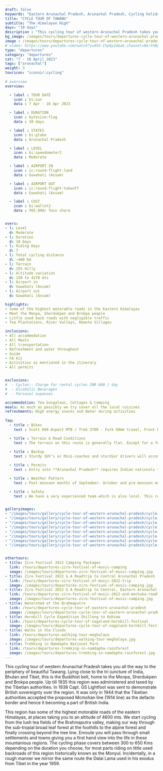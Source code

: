 ```yaml
---
draft: false
keywords: "Eastern Arunachal Pradesh, Arunachal Pradesh, Cycling holiday, the Brahmaputra Valley"
title: "CYCLE TOUR OF TAWANG"
subtitle: "The Himalayan High"
days: "10 days"
description : "This cycling tour of western Arunachal Pradesh takes you all the way to the periphery of beautiful Tawang. Lying close to the tri-juncture of India, Bhutan and Tibet, this is the Buddhist belt, home to the Monpa, Sherdukpen and Brokpa people."
bg_image: /images/tours/departures-cycle-tour-of-western-arunachal-pradesh.jpg
image : /images/tours/departures-cycle-tour-of-western-arunachal-pradesh.jpg
# video: https://www.youtube.com/watch?v=AV5-Chp6p14&ab_channel=NorthBynortheast
type: "departures"
category: "departures"
cat: "7 - 16 April 2023"
tags: ["arunachal"]
weight: 3
touricon: "iconoir:cycling"
 
# overview
overview:

  - label : TOUR DATE
    icon : bi:sun
    data : 7 Apr - 16 Apr 2023

  - label : DURATION
    icon : bytesize:flag
    data : 10 days

  - label : STATES
    icon : bi:globe
    data : Arunachal Pradesh

  - label : LEVEL
    icon : bi:speedometer2
    data : Moderate

  - label : AIRPORT IN
    icon : ic:round-flight-land
    data : Guwahati (Assam)

  - label : AIRPORT OUT
    icon : ic:round-flight-takeoff
    data : Guwahati (Assam)

  - label : COST
    icon : bi:wallet2
    data : ₹65,000/ Twin share


overs:
- l: Level 
  d: Moderate 
- l: Duration
  d: 10 Days
- l: Riding Days
  d: 7
- l: Total cycling distance
  d: ~400 Km
- l: Terrain
  d: 25% Hilly 
- l: Altitude variation
  d: 150 to 4170 mts
- l: Airport in
  d: Guwahati (Assam)
- l: Airport out
  d: Guwahati (Assam)

highlights:
- Some of the highest motorable roads in the Eastern Himalayas
- Meet the Monpa, Sherdukpen and Brokpa people
- Little used back roads with negligible traffic
- Tea Plantations, River Valleys, Remote Villages

inclusions: 
- All accommodation
- All Meals
- All transportation
- Refreshment and water throughout
- Guide
- FA Kit
- Activities as mentioned in the itinerary
- All permits


exclusions:
#  - Cycles:- Charge for rental cycles INR 600 / day
#  - Alcoholic Beverages
#  - Personal expenses

accommodation: Tea bungalows, Cottages & Camping
meals: As much as possibly we try cover all the local cuisines
refreshments: High energy snacks and Water during activities  
 
faq:
  - title : Bikes
    text : Scott 660 Aspect MTB / Trek 3700 - Fork 80mm travel, Front Derailleur Shimano FD-TX50 / 34.9mm, Rear Derailleur Shimano Tourney RD-TX35 21 Speed (Upgraded), Shifters Shimano ST-EF 41 L / 7R EZ-ire plus (Upgraded), Brakeset Tektro SCM-02 mech. Disc 160F/160Rmm Rotor, Front Tyre 6 26×2.1 / 30TPI, Rear Tyre 6 26×2.1 / 30TPI, Weight 13.6 kg / 29.98 lbs

  - title : Terrain & Road Conditions
    text : The terrain on this route is generally flat. Except for a few odd days the roads are generally excellent. This is probably one of the easiest routes to cycle in the Northeastern region, with beautiful views, interesting tribes and excellent road conditions.
   
  - title : Backup
    text : Sturdy SUV’s or Mini-coaches and sturdier drivers will accompany you on every trip. These vehicles are along right from your airport pick up to your drop back to the airport.

  - title : Permits 
    text : Entry into **Arunachal Pradesh** requires Indian nationals to aquire a Inner Line Permit (ILP) whereas foreign nationals require Restricted Area Permits (RAP), both of which have a certain fees applicable.

  - title : Weather Pattern 
    text : Post monsoon months of September- October and pre monsoon months of March-April are very pleasant with blue skies and a fair days. Peak winters are from November to February with the mercury coming down below 15 C in the nights, where as the days are quite pleasant.

  - title : Safety 
    text : We have a very experienced team which is also local. This reflects in the overall safety of our tours. Rest assured your guides know where extra attention is required and when. All our routes are well known to us, we know where the nearest medical facilities are, we know whom to contact if in case of an emergency, we know all the alternate routes in case of road blockages. We have CASEVAC protocols in place to streamline the process in case of emergencies. You can rest easy knowing that in the outdoors in general and this region in particular you are in safe hands with us.


galleryimages:
- "/images/tours/gallery/cycle-tour-of-western-arunachal-pradesh/cycle-tour-of-western-arunachal-pradesh1.jpg"
- "/images/tours/gallery/cycle-tour-of-western-arunachal-pradesh/cycle-tour-of-western-arunachal-pradesh2.jpg" 
- "/images/tours/gallery/cycle-tour-of-western-arunachal-pradesh/cycle-tour-of-western-arunachal-pradesh3.jpg" 
- "/images/tours/gallery/cycle-tour-of-western-arunachal-pradesh/cycle-tour-of-western-arunachal-pradesh4.jpg"
- "/images/tours/gallery/cycle-tour-of-western-arunachal-pradesh/cycle-tour-of-western-arunachal-pradesh5.jpg"
- "/images/tours/gallery/cycle-tour-of-western-arunachal-pradesh/cycle-tour-of-western-arunachal-pradesh6.jpg" 
- "/images/tours/gallery/cycle-tour-of-western-arunachal-pradesh/cycle-tour-of-western-arunachal-pradesh7.jpg" 
- "/images/tours/gallery/cycle-tour-of-western-arunachal-pradesh/cycle-tour-of-western-arunachal-pradesh8.jpg" 


othertours:
- title: Ziro Festival 2022 Camping Packages
  link: /tours/departures-ziro-festival-of-music-camping
  image: /images/tours/departures-ziro-festival-of-music-camping.jpg
- title: Ziro Festival 2022 & A Roadtrip to Central Arunachal Pradesh
  link: /tours/departures-ziro-festival-of-music-2022-trip
  image: /images/tours/departures-ziro-festival-of-music-camping.jpg
- title: Ziro Festival 2022 & A Roadtrip to Central, Eastern Arunachal Pradesh
  link: /tours/departures-ziro-festival-of-music-2022-and-mechuka-roadtrip
  image: /images/tours/departures-ziro-festival-of-music-camping.jpg
- title: Watershed of the Brahmaputra 
  link: /tours/departures-cycle-tour-of-eastern-arunachal-pradesh
  image: /images/tours/departures-cycle-tour-of-eastern-arunachal-pradesh.jpg
- title: Hornbill Cycle Expedition Shillong to Kohima
  link: /tours/departures-cycle-tour-of-nagaland-hornbill-festival
  image: /images/tours/departures-cycle-tour-of-nagaland-hornbill-festival.jpg
- title: Walks in the Clouds
  link: /tours/departures-walking-tour-meghalaya
  image: /images/tours/departures-walking-tour-meghalaya.jpg
- title: Trekking in Namdapha National Park
  link: /tours/departures-trekking-in-namdapha-rainforest
  image: /images/tours/departures-trekking-in-namdapha-rainforest.jpg       
--- 
```


This cycling tour of western Arunachal Pradesh takes you all the way to the periphery of beautiful Tawang. Lying close to the tri-juncture of India, Bhutan and Tibet, this is the Buddhist belt, home to the Monpa, Sherdukpen and Brokpa people. Up till 1935 this region was administered and taxed by the Tibetian authorities. In 1938 Capt. GS Lightfoot was sent to demonstrate British sovereignty over the region. It was only in 1944 that the Tibetian authorities accepted the proposed Mcmohan line (1914 line) as the defacto border and hence it becoming a part of British India.

This region has some of the highest motorable roads of the eastern Himalayas, at places taking you to an altitude of 4600 mts. We start cycling from the lush tea fields of the Brahmaputra valley, making our way through the sub-tropial broad leaf forest at the foothills to the alpine forest and finally crossing beyond the tree line. Enroute you will pass through small settlements and towns giving you a first hand view into the life in these mountanious regions. The cycling phase covers between 300 to 650 Kms depending on the duration you choose, for most parts riding on little used backroads of this region historically known as the Monyul. Incidentally, in a rough manner we mirror the same route the Dalai Lama used in his exodus from Tibet in the year 1959.

